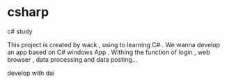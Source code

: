 # csharp
c# study

This project is created by wack , using to learning C# .
We wanna develop an app based on C# windows App .
Withing the function of login , web browser , data processing and data posting...

develop with dai
